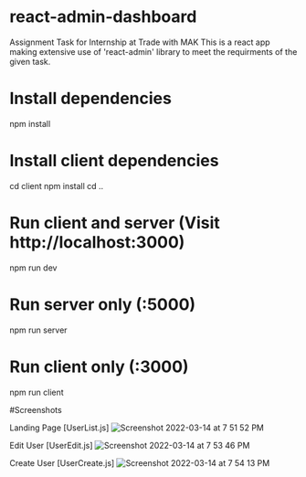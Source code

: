 # react-admin-dashboard
Assignment Task for Internship at Trade with MAK
This is a react app making extensive use of 'react-admin' library to meet the requirments of the given task.


# Install dependencies
npm install

# Install client dependencies
cd client
npm install
cd ..

# Run client and server (Visit http://localhost:3000)
npm run dev

# Run server only (:5000)
npm run server

# Run client only (:3000)
npm run client

#Screenshots

Landing Page [UserList.js]
![Screenshot 2022-03-14 at 7 51 52 PM](https://user-images.githubusercontent.com/85332537/158192001-0e2ae39b-5ae0-4242-803e-cb94903b1407.png)

Edit User [UserEdit.js]
![Screenshot 2022-03-14 at 7 53 46 PM](https://user-images.githubusercontent.com/85332537/158192247-9a54875c-fb98-4520-9e80-3db98f7a8a15.png)

Create User [UserCreate.js]
![Screenshot 2022-03-14 at 7 54 13 PM](https://user-images.githubusercontent.com/85332537/158192314-1d879bf6-74e5-4af6-97f7-8e2164c912d6.png)
